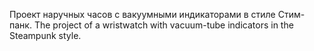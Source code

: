 Проект наручных часов с вакуумными индикаторами в стиле Стим-панк.
The project of a wristwatch with vacuum-tube indicators in the Steampunk style.